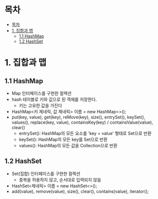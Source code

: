 # 목차
<!-- TOC -->

- [목차](#목차)
- [1. 집합과 맵](#1-집합과-맵)
  - [1.1 HashMap](#11-hashmap)
  - [1.2 HashSet](#12-hashset)

<!-- /TOC -->
# 1. 집합과 맵

## 1.1 HashMap
  * Map 인터페이스를 구현한 컬렉션
  * hash 테이블로 키와 값으로 된 객체를 저장한다.
    * 키는 고유한 값을 가진다
  * HashMap<키 제네릭, 값 제네릭> 이름 = new HashMap<>();
  * put(key, value), get(key), reMove(key), size(), entrySet(), keySet(), values(), replace(key, value), containsKey(key) / containsValue(value), clear()
    * entrySet(): HashMap의 모든 요소를 'key = value' 형태로 Set으로 반환
    * keySet(): HashMap의 모든 key를 Set으로 반환
    * values(): HashMap의 모든 값을 Collection으로 반환

## 1.2 HashSet
  * Set(집합) 인터페이스를 구현한 컬렉션
    * 중복을 허용하지 않고, 순서대로 입력되지 않음
  * HashSet<제네릭> 이름 = new HashSet<>();
  * add(value), remove(value), size(), clear(), contains(value), iterator(); 
